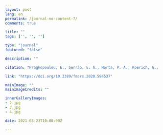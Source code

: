 ```yaml
---
layout: post
lang: en
permalink: /journal-no-content-7/
comments: true

title: ""
tags: ['', '', '']

type: "journal"
featured: "false"

description: ""

citation: "Fragkopoulou, E., Serrão, E. A., Horta, P. A., Koerich, G., and Assis, J. (2021). Bottom Trawling Threatens Future Climate Refugia of Rhodoliths Globally. Frontiers in Marine Science 7, 1–11."

link: "https://doi.org/10.3389/fmars.2020.594537"

mainImage: ""
mainImageCredits: ""

innerGalleryImages:
- 2.jpg
- 3.jpg
- 4.jpg

date: 2021-03-23T10:00:00Z

---
```

